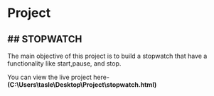 # Project
**## STOPWATCH**
---
The main objective of this project is to build a stopwatch that have a functionality like start,pause, and stop.

You can view the live project here-**(C:\Users\tasle\Desktop\Project\stopwatch.html)**
